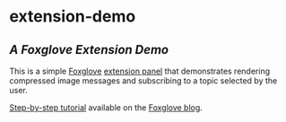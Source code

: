 # extension-demo

## _A Foxglove Extension Demo_

This is a simple [Foxglove](http://foxglove.dev/) [extension panel](https://docs.foxglove.dev/docs/visualization/extensions/api/panel) that demonstrates rendering compressed image messages and subscribing to a topic selected by the user.

[Step-by-step tutorial](https://foxglove.dev/blog/building-a-custom-react-panel-with-coStudio-extensions) available on the [Foxglove blog](https://foxglove.dev/blog).
